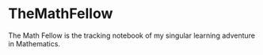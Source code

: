 # TheMathFellow

The Math Fellow is the tracking notebook of my singular learning adventure in Mathematics.

